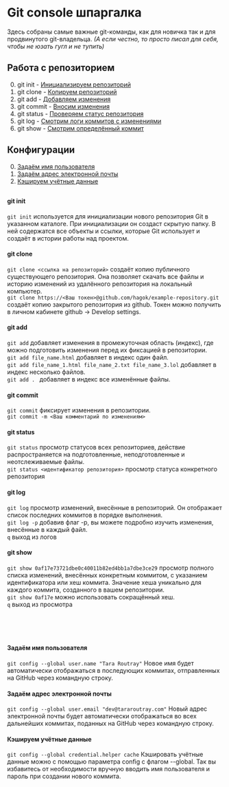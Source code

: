 # Git console шпаргалка

Здесь собраны самые важные git-команды, как для новичка так и для продвинутого git-владельца. 
_(А если честно, то просто писал для себя, чтобы не юзать гугл и не тупить)_



## Работа с репозиторием
0. git init - [Инициализируем репозиторий](#git-init)
1. git clone - [Копируем репозиторий](#git-clone)
2. git add - [Добавляем изменения](#git-add)
3. git commit - [Вносим изменения](#git-commit)
4. git status - [Проверяем статус репозитория](#git-status)
5. git log - [Смотрим логи коммитов с изменениями](#git-log)
6. git show - [Смотрим определённый коммит](#git-show)



##


## Конфигурации
0. [Задаём имя пользователя](#задаём-имя-пользователя)
1. [Задаём адрес электронной почты](#задаём-адрес-электронной-почты)
2. [Кэшируем учётные данные](#кэшируем-учётные-данные)
##

 







#### git init
`git init` используется для инициализации нового репозитория Git в указанном каталоге. При инициализации он создаст скрытую папку. В ней содержатся все объекты и ссылки, которые Git использует и создаёт в истории работы над проектом.
<br />


#### git clone
`git clone <ссылка на репозиторий>` создаёт копию публичного существующего репозитория. Она позволяет скачать все файлы и историю изменений из удалённого репозитория на локальный компьютер.
<br />
`git clone https://<Ваш токен>@github.com/hagok/example-repository.git` создаёт копию закрытого репозитория из github. Токен можно получить в личном кабинете github -> Develop settings.
<br />


#### git add
`git add` добавляет изменения в промежуточная область (индекс), где можно подготовить изменения перед их фиксацией в репозитории.
<br />
`git add file_name.html` добавляет в индекс один файл.
<br />
`git add file_name_1.html file_name_2.txt file_name_3.lol` добавляет в индекс несколько файлов.
<br />
`git add . ` добавляет в индекс все изменённые файлы.
<br />


#### git commit
`git commit` фиксирует изменения в репозитории.
<br />
`git commit -m <Ваш комментарий по изменениям>`
<br />


#### git status
`git status` просмотр статусов всех репозиториев, действие распространяется на подготовленные, неподготовленные и неотслеживаемые файлы.
<br />
`git status <идентификатор репозитория>` просмотр статуса конкретного репозитория 
<br />


#### git log
`git log` просмотр изменений, внесённые в репозиторий. Он отображает список последних коммитов в порядке выполнения.
<br />
`git log -p` добавив флаг -p, вы можете подробно изучить изменения, внесённые в каждый файл.
<br />
`q` выход из логов
<br />


#### git show
`git show 0af17e73721dbe0c40011b82ed4bb1a7dbe3ce29` просмотр полного списка изменений, внесённых конкретным коммитом, с указанием идентификатора или хеш коммита. Значение хеша уникально для каждого коммита, созданного в вашем репозитории.
<br />
`git show 0af17e` можно использовать сокращённый хеш.
<br />
`q` выход из просмотра
<br />





















<br /><br /><br />

#### Задаём имя пользователя
`git config --global user.name "Tara Routray"` Новое имя будет автоматически отображаться в последующих коммитах, отправленных на GitHub через командную строку.
<br />

#### Задаём адрес электронной почты
`git config --global user.email "dev@tararoutray.com"` Новый адрес электронной почты будет автоматически отображаться во всех дальнейших коммитах, поданных на GitHub через командную строку.
<br />

#### Кэшируем учётные данные
`git config --global credential.helper cache` Кэшировать учётные данные можно с помощью параметра config с флагом --global. Так вы избавитесь от необходимости вручную вводить имя пользователя и пароль при создании нового коммита.
<br />



